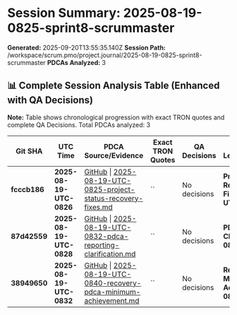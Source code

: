 # Session Summary: 2025-08-19-0825-sprint8-scrummaster

**Generated:** 2025-09-20T13:55:35.140Z
**Session Path:** /workspace/scrum.pmo/project.journal/2025-08-19-0825-sprint8-scrummaster
**PDCAs Analyzed:** 3

## **📊 Complete Session Analysis Table (Enhanced with QA Decisions)**

**Note:** Table shows chronological progression with exact TRON quotes and complete QA Decisions. Total PDCAs analyzed: 3

| **Git SHA** | **UTC Time** | **PDCA Source/Evidence** | **Exact TRON Quotes** | **QA Decisions** | **Key Learning/Achievement** |
|-------------|--------------|--------------------------|------------------------|------------------|-----------------------------|
| **fcccb186** | **2025-08-19-UTC-0826** | [GitHub](https://github.com/Cerulean-Circle-GmbH/Web4Articles/blob/dev/2025-09-19-UTC-1657/scrum.pmo/project.journal/2025-08-19-0825-sprint8-scrummaster/pdca/2025-08-19-UTC-0825-project-status-recovery-fixes.md) \| [2025-08-19-UTC-0825-project-status-recovery-fixes.md](N/A) | `` | No decisions | **Project Status & Recovery Process Fixes - 2025-08-19-UTC-0825** |
| **87d42559** | **2025-08-19-UTC-0828** | [GitHub](https://github.com/Cerulean-Circle-GmbH/Web4Articles/blob/dev/2025-09-19-UTC-1657/scrum.pmo/project.journal/2025-08-19-0825-sprint8-scrummaster/pdca/2025-08-19-UTC-0832-pdca-reporting-clarification.md) \| [2025-08-19-UTC-0832-pdca-reporting-clarification.md](N/A) | `` | No decisions | **PDCA Reporting Clarification - 2025-08-19-UTC-0832** |
| **38949650** | **2025-08-19-UTC-0832** | [GitHub](https://github.com/Cerulean-Circle-GmbH/Web4Articles/blob/dev/2025-09-19-UTC-1657/scrum.pmo/project.journal/2025-08-19-0825-sprint8-scrummaster/pdca/2025-08-19-UTC-0840-recovery-pdca-minimum-achievement.md) \| [2025-08-19-UTC-0840-recovery-pdca-minimum-achievement.md](N/A) | `` | No decisions | **Recovery PDCA as Minimum Achievement - 2025-08-19-UTC-0840** |
